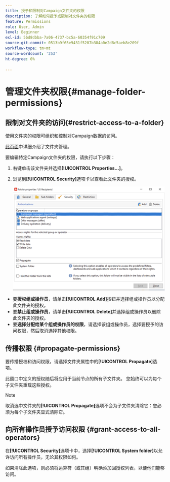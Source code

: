 ```yaml
---
title: 授予和限制对Campaign文件夹的权限
description: 了解如何授予或限制对文件夹的权限
feature: Permissions
role: User, Admin
level: Beginner
exl-id: 5bd8dbba-7a06-4737-bc5a-60354f91c709
source-git-commit: 0513b9f65e9431f5207b384a0e2d8c5aeb8e209f
workflow-type: tm+mt
source-wordcount: '253'
ht-degree: 0%

---
```


# 管理文件夹权限{#manage-folder-permissions}

## 限制对文件夹的访问{#restrict-access-to-a-folder}

使用文件夹的权限可组织和控制对Campaign数据的访问。

[此页面](../audiences/folders-and-views.md)中详细介绍了文件夹管理。

要编辑特定Campaign文件夹的权限，请执行以下步骤：

1. 右键单击该文件夹并选择&#x200B;**[!UICONTROL Properties...]**。
1. 浏览到&#x200B;**[!UICONTROL Security]**&#x200B;选项卡以查看此文件夹的授权。

   ![](assets/folder-permissions.png)

* 要&#x200B;**授权组或操作员**，请单击&#x200B;**[!UICONTROL Add]**&#x200B;按钮并选择组或操作员以分配此文件夹的授权。
* 要&#x200B;**禁止组或操作员**，请单击&#x200B;**[!UICONTROL Delete]**&#x200B;并选择组或操作员以删除此文件夹的授权。
* 要&#x200B;**选择分配给某个组或操作员的权限**，请选择该组或操作员，选择要授予的访问权限，然后取消选择其他权限。

## 传播权限 {#propagate-permissions}

要传播授权和访问权限，请选择文件夹属性中的&#x200B;**[!UICONTROL Propagate]**&#x200B;选项。

此窗口中定义的授权随后将应用于当前节点的所有子文件夹。 您始终可以为每个子文件夹重载这些授权。

>[!NOTE]
>
>取消选中文件夹的&#x200B;**[!UICONTROL Propagate]**&#x200B;选项不会为子文件夹清除它：您必须为每个子文件夹显式清除它。

## 向所有操作员授予访问权限 {#grant-access-to-all-operators}

在&#x200B;**[!UICONTROL Security]**&#x200B;选项卡中，选择&#x200B;**[!UICONTROL System folder]**&#x200B;以允许访问所有操作员，无论其权限如何。

如果清除此选项，则必须将运算符（或其组）明确添加回授权列表，以便他们能够访问。
